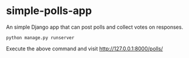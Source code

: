 # simple-polls-app
An simple Django app that can post polls and collect votes on responses.
```
python manage.py runserver
```
Execute the above command and visit http://127.0.0.1:8000/polls/
